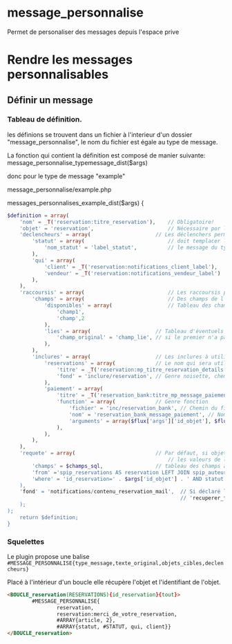 # message_personnalise
Permet de personaliser des messages depuis l'espace prive

Rendre les messages personnalisables
======================================

Définir un message
------------------

### Tableau de définition.

les définions se trouvent dans un fichier à l'interieur d'un dossier "message_personnalise", le nom du fichier est égale au type de message.

La fonction qui contient la définition est composé de manier suivante: message_personnalise_typemessage_dist($args)

donc pour le type de message "example"


message_personnalise/example.php


messages_personnalises_example_dist($args) {
``` php
$definition = array(
	'nom' = _T('reservation:titre_reservation'), 	// Obligatoire!
	'objet' = 'reservation',						// Nécessaire por les racoursis et si l'objet ne sort pas du contexte.
	'declencheurs' = array(						// Les déclenchers permettent de définir le contexte dans le quel un message personnalisé
		'statut' = array(							// doit templacer l'original. Si pas de déclencheur,
			'nom_statut' = 'label_statut',			// le message du type donné sera toujours remplacé
		),
		'qui' = array(
			'client' = _T('reservation:notifications_client_label'),
			'vendeur' = _T('reservation:notifications_vendeur_label')
		),
	),
	'raccoursis' = array(							// Les raccoursis permettent `l'éditeur d'insérer de contenus dynamique,
		'champs' = array(							// Des champs de l'objet principal .
			'disponibles' = array(					// Tableau des champs disponibles
				'champ1',
				'champ',2
			),
			'lies' = array(						// Tableau d'éventuels champs liés,
				'champ_original' = 'champ_lie',	// si le premier n'a pas de valeur, on prend la valeur du second.
			),
		),
		'inclures' = array(						// Les inclures à utiliser.
			'reservations' = array(				// Le nom qui sera utilisé pour faire le raccoursis.
				'titre' = _T('reservation:mp_titre_reservation_details'), // Le Titre, expliquant mieux le type d'inclure.
				'fond' = 'inclure/reservation',	// Genre noisette, chemin de la noisette.
			),
			'paiement' = array(
				'titre' = _T('reservation_bank:titre_mp_message_paiement'),
				'function' = array(				// Genre fonction
					'fichier' = 'inc/reservation_bank', // Chemin du fichier dans lequel se trouve la fonction.
					'nom' = 'reservation_bank_message_paiement', // Nom de la fonction
					'arguments' = array($flux['args']['id_objet'], $flux['args']['qui']), // Tableau d'éventuueles arguments
				),
			),
		),
	),
	'requete' = array( 							// Par défaut, si objet et id_objet es présent une requete de base retourne s
													// les valeurs de la table de l'objet, 'requete' pèrmet de personnaliser ceci.
		'champs' = $champs_sql,					// tableau des champs à utiliser, defaut '*'.
		'from' ='spip_reservations AS reservation LEFT JOIN spip_auteurs AS auteur USING(id_auteur)' // défaut table de l'objet.
		'where' = 'id_reservation=' . $args['id_objet'] . ' AND statut LIKE ' .$args['id_objet']', // Par défaut identifiant objet
	),
	'fond' = 'notifications/contenu_reservation_mail',	// Si déclaré le contenu de la noistte fond sera remplacé via la pipeline
														// 'recuperer_fond'
	);
);
	return $definition;
}
```


### Squelettes

Le plugin propose une balise `#MESSAGE_PERSONNALISE{type_message,texte_original,objets_cibles,declencheurs} `

Placé à l'intérieur d'un boucle elle récupère l'objet et l'identifiant de l'objet.
``` html
<BOUCLE_reservation(RESERVATIONS){id_reservation}{tout}>
		#MESSAGE_PERSONNALISE{
				reservation,
				reservation:merci_de_votre_reservation,
				#ARRAY{article, 2},
				#ARRAY{statut, #STATUT, qui, client}}
</BOUCLE_reservation>
```









